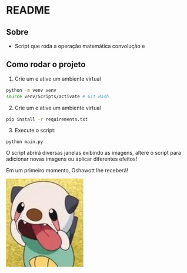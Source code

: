 # README

## Sobre

- Script que roda a operação matemática convolução e 

## Como rodar o projeto

1. Crie um e ative um ambiente virtual

```bash
python -m venv venv
source venv/Scripts/activate # Git Bash
```

2. Crie um e ative um ambiente virtual
```bash
pip install -r requirements.txt
```

3. Execute o script: 
```
python main.py
```

O script abrirá diversas janelas exibindo as imagens, altere o script para adicionar novas imagens ou aplicar diferentes efeitos!

Em um primeiro momento, Oshawott lhe receberá!

![alt-text](oshawott.jpg)
